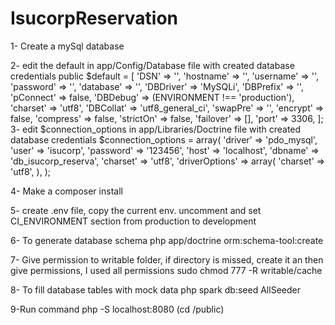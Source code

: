 # IsucorpReservation

1- Create a mySql database

2- edit the default in app/Config/Database file with created database credentials
    public $default = [
    		'DSN'      => '',
    		'hostname' => '',
    		'username' => '',
    		'password' => '',
    		'database' => '',
    		'DBDriver' => 'MySQLi',
    		'DBPrefix' => '',
    		'pConnect' => false,
    		'DBDebug'  => (ENVIRONMENT !== 'production'),
    		'charset'  => 'utf8',
    		'DBCollat' => 'utf8_general_ci',
    		'swapPre'  => '',
    		'encrypt'  => false,
    		'compress' => false,
    		'strictOn' => false,
    		'failover' => [],
    		'port'     => 3306,
    	];
3- edit $connection_options in app/Libraries/Doctrine file with created database credentials
   $connection_options = array(
               'driver'        => 'pdo_mysql',
               'user'          => 'isucorp',
               'password'      => '123456',
               'host'          => 'localhost',
               'dbname'        => 'db_isucorp_reserva',
               'charset'       => 'utf8',
               'driverOptions' => array(
                   'charset'   => 'utf8',
               ),
           );

4- Make a composer install

5- create .env file, copy the current env. uncomment and set CI_ENVIRONMENT section from production to development

6- To generate database schema
   php app/doctrine orm:schema-tool:create

7- Give permission to writable folder, if directory is missed, create it an then give permissions, I used all permissions
   sudo chmod 777 -R writable/cache
   
8- To fill database tables with mock data
   php spark db:seed AllSeeder
  
9-Run command php -S localhost:8080 (cd /public)
